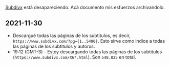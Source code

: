[Subdivx](https://subdivx.com) está desapareciendo. Acá documento mis esfuerzos archivandolo.

## 2021-11-30

-   Descargué todas las páginas de los subtitulos, es decir, `https://www.subdivx.com/?pg={1..5490}`. Esto sirve como indice a todas las páginas de los subtitulos y autorxs.
-   19:12 (GMT-3) - Estoy descargando todas las páginas de los subtitulos (`https://www.subdivx.com/X6*.html`). Son `548.825` en total.
